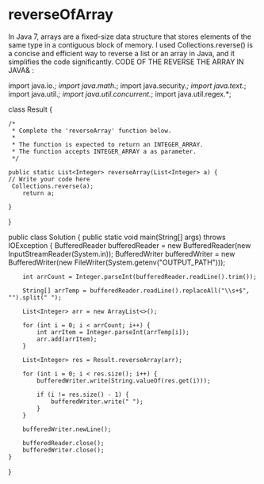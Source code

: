 # reverseOfArray
In Java 7, arrays are a fixed-size data structure that stores elements of the same type in a contiguous block of memory. I used Collections.reverse() is a concise and efficient way to reverse a list or an array in Java, and it simplifies the code significantly.
CODE OF THE REVERSE THE ARRAY IN JAVA& : 

import java.io.*;
import java.math.*;
import java.security.*;
import java.text.*;
import java.util.*;
import java.util.concurrent.*;
import java.util.regex.*;

class Result {

    /*
     * Complete the 'reverseArray' function below.
     *
     * The function is expected to return an INTEGER_ARRAY.
     * The function accepts INTEGER_ARRAY a as parameter.
     */

    public static List<Integer> reverseArray(List<Integer> a) {
    // Write your code here
     Collections.reverse(a);
        return a;

    }

}

public class Solution {
    public static void main(String[] args) throws IOException {
        BufferedReader bufferedReader = new BufferedReader(new InputStreamReader(System.in));
        BufferedWriter bufferedWriter = new BufferedWriter(new FileWriter(System.getenv("OUTPUT_PATH")));

        int arrCount = Integer.parseInt(bufferedReader.readLine().trim());

        String[] arrTemp = bufferedReader.readLine().replaceAll("\\s+$", "").split(" ");

        List<Integer> arr = new ArrayList<>();

        for (int i = 0; i < arrCount; i++) {
            int arrItem = Integer.parseInt(arrTemp[i]);
            arr.add(arrItem);
        }

        List<Integer> res = Result.reverseArray(arr);

        for (int i = 0; i < res.size(); i++) {
            bufferedWriter.write(String.valueOf(res.get(i)));

            if (i != res.size() - 1) {
                bufferedWriter.write(" ");
            }
        }

        bufferedWriter.newLine();

        bufferedReader.close();
        bufferedWriter.close();
    }
}
